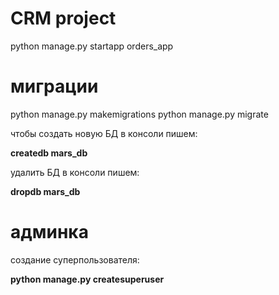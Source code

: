# CRM project

python manage.py startapp orders_app

# миграции
python manage.py makemigrations
python manage.py migrate

чтобы создать новую БД в консоли пишем:

**createdb mars_db**

удалить БД в консоли пишем:

**dropdb mars_db**

# админка

создание суперпользователя:

**python manage.py createsuperuser**
